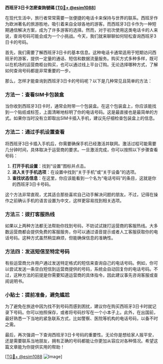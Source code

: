 **西班牙3日卡怎麽查詢號碼 [[TG💪+ @esim1088](https://t.me/s/esim1088)]**

在现代生活中，旅行者常常需要一张便捷的电话卡来保持与世界的联系。西班牙作为欧洲著名的旅游胜地，吸引着来自全球各地的游客。而西班牙3日卡作为一种短期通信解决方案，成为了许多游客的选择。然而，对于初次使用这类电话卡的人来说，查询号码可能会成为一个小挑战。今天，我们就来聊聊如何轻松查询西班牙3日卡的号码。

首先，我们需要了解西班牙3日卡的基本信息。这种电话卡通常适用于短期访问西班牙的游客，提供一定量的通话、短信和数据流量服务。购买方式多种多样，既可以在机场的运营商柜台购买，也可以通过线上平台订购。无论选择哪种方式，了解如何查询号码都是非常重要的一步。

那么，怎样才能查询到西班牙3日卡的号码呢？以下是几种常见且简单的方法：

### 方法一：查看SIM卡包装盒

当你收到西班牙3日卡时，通常会附带一个包装盒。在这个包装盒上，你应该能找到一个贴纸或标签，上面清晰地标明了你的电话号码。这是最直接也是最简单的方式。如果你当时没有立即取出SIM卡插入手机，建议先仔细检查包装盒上的信息。

### 方法二：通过手机设置查看

将西班牙3日卡插入手机后，你需要确保手机已经激活并联网。激活过程可能需要几分钟时间，具体取决于运营商的要求。一旦激活完成，你可以按照以下步骤查看号码：

1. **打开手机设置**：找到“设置”图标并点击。
2. **进入关于手机选项**：在设置中找到“关于手机”或“关于设备”的选项。
3. **查找状态信息**：在这里，你应该能看到一个名为“电话号码”的条目，这就是你的西班牙3日卡号码。

这个方法非常直观，尤其适合那些喜欢自己动手解决问题的朋友。不过，记得在操作之前确认手机的语言设置为中文，这样更容易找到相关选项。

### 方法三：拨打客服热线

如果以上两种方法都无法帮助你找到号码，不妨试试拨打运营商的客服热线。大多数运营商都会提供免费的客服服务，你可以通过语音提示或者人工客服获取你的电话号码。这种方式虽然稍显麻烦，但能确保信息的准确性。

### 方法四：发送短信至特定号码

有些运营商允许用户通过发送特定格式的短信来查询自己的电话号码。例如，你可以尝试发送一条空白短信到运营商提供的号码，系统会自动回复你的电话号码。不过，这种方法的前提是你需要知道运营商的具体指令，因此建议事先咨询客服或查阅说明书。

### 小贴士：提前准备，避免尴尬

为了避免在旅途中因为找不到号码而感到困扰，建议你在购买西班牙3日卡时就记录下号码。你可以拍照保存，或者将号码抄写在一个小本子上。此外，在出国前，最好熟悉一下当地的紧急联系方式，比如警察、医院等机构的电话号码，以备不时之需。

最后，再次强调一下查询西班牙3日卡号码的重要性。无论你是想给家人报平安，还是需要联系当地朋友，拥有正确的号码都能让你更加从容应对各种情况。希望这篇文章能为你提供实用的帮助！

[[TG💪+ @esim1088](https://t.me/s/esim1088) ![Image](https://i.postimg.cc/4NQfJmqS/Snipaste-2025-05-13-00-14-12.png)]